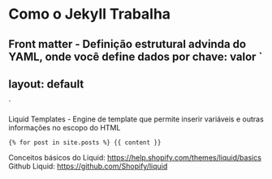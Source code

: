 # Como o Jekyll Trabalha
Front matter - Definição estrutural advinda do YAML, onde você define dados por chave: valor
`
---
layout: default
---
`

Liquid Templates - Engine de template que permite inserir variáveis e outras informações no escopo do HTML

`
{% for post in site.posts %}
{{ content }}
`

Conceitos básicos do Liquid: https://help.shopify.com/themes/liquid/basics
Github Liquid: https://github.com/Shopify/liquid